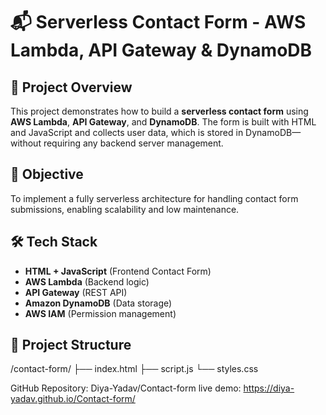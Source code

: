 # 📬 Serverless Contact Form - AWS Lambda, API Gateway & DynamoDB

## 🚀 Project Overview
This project demonstrates how to build a **serverless contact form** using **AWS Lambda**, **API Gateway**, and **DynamoDB**. The form is built with HTML and JavaScript and collects user data, which is stored in DynamoDB—without requiring any backend server management.

## 🎯 Objective
To implement a fully serverless architecture for handling contact form submissions, enabling scalability and low maintenance.

## 🛠️ Tech Stack
- **HTML + JavaScript** (Frontend Contact Form)
- **AWS Lambda** (Backend logic)
- **API Gateway** (REST API)
- **Amazon DynamoDB** (Data storage)
- **AWS IAM** (Permission management)

## 📁 Project Structure
/contact-form/
├── index.html
├── script.js
└── styles.css

GitHub Repository:
 Diya-Yadav/Contact-form
live demo:
 https://diya-yadav.github.io/Contact-form/
